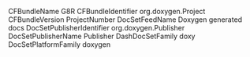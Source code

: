 CFBundleName G8R CFBundleIdentifier org.doxygen.Project CFBundleVersion
ProjectNumber DocSetFeedName Doxygen generated docs
DocSetPublisherIdentifier org.doxygen.Publisher DocSetPublisherName
Publisher DashDocSetFamily doxy DocSetPlatformFamily doxygen
